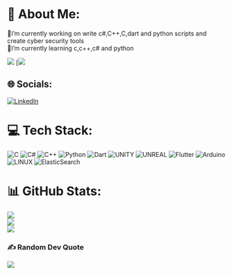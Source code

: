 # 💫 About Me:
🔭I’m currently working on write c#,C++,C,dart and python scripts and create cyber security tools<br>🌱I’m currently learning c,c++,c# and python

[![](https://visitcount.itsvg.in/api?id=Kaanirmak&icon=2&color=6)](https://visitcount.itsvg.in)
[![](https://wakatime.com/badge/user/50021905-9972-4729-9e78-2a54336f38b4.svg)
## 🌐 Socials:
[![LinkedIn](https://img.shields.io/badge/LinkedIn-%230077B5.svg?logo=linkedin&logoColor=white)](https://linkedin.com/in/kaanirmak)
# 💻 Tech Stack:
![C](https://img.shields.io/badge/c-%2300599C.svg?style=flat&logo=c&logoColor=white) ![C#](https://img.shields.io/badge/c%23-%23239120.svg?style=flat&logo=c-sharp&logoColor=white) ![C++](https://img.shields.io/badge/c++-%2300599C.svg?style=flat&logo=c%2B%2B&logoColor=white) ![Python](https://img.shields.io/badge/python-3670A0?style=flat&logo=python&logoColor=ffdd54) ![Dart](https://img.shields.io/badge/dart-%230175C2.svg?style=flat&logo=dart&logoColor=white) ![UNITY](https://img.shields.io/badge/Unity-%2320232a.svg?style=flat&logo=unity&logoColor=white) ![UNREAL](https://img.shields.io/badge/unreal-%2320232a.svg?style=flat&logo=unreal-engine&logoColor=white) ![Flutter](https://img.shields.io/badge/Flutter-%2302569B.svg?style=flat&logo=Flutter&logoColor=white) ![Arduino](https://img.shields.io/badge/-Arduino-00979D?style=flat&logo=Arduino&logoColor=white) ![LINUX](https://img.shields.io/badge/Linux-FCC624?style=flat&logo=linux&logoColor=black) ![ElasticSearch](https://img.shields.io/badge/-ElasticSearch-005571?style=flat&logo=elasticsearch)
# 📊 GitHub Stats:
![](https://github-readme-stats.vercel.app/api?username=kaanirmak&theme=tokyonight&hide_border=true&include_all_commits=true&count_private=false)<br/>
![](https://github-readme-streak-stats.herokuapp.com/?user=kaanirmak&theme=tokyonight&hide_border=true)<br/>
![](https://github-readme-stats.vercel.app/api/top-langs/?username=kaanirmak&theme=tokyonight&hide_border=true&include_all_commits=true&count_private=false&layout=compact)
### ✍️ Random Dev Quote
![](https://quotes-github-readme.vercel.app/api?type=horizontal&theme=tokyonight)
